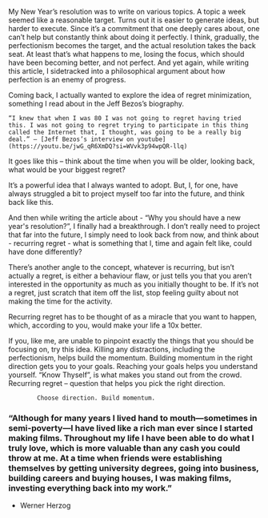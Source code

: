 My New Year’s resolution was to write on various topics. A topic a week seemed like a reasonable target. Turns out it is easier to generate ideas, but harder to execute. Since it’s a commitment that one deeply cares about, one can’t help but constantly think about doing it perfectly. I think, gradually, the perfectionism becomes the target, and the actual resolution takes the back seat. At least that’s what happens to me, losing the focus, which should have been becoming better, and not perfect. And yet again, while writing this article, I sidetracked into a philosophical argument about how perfection is an enemy of progress.

Coming back, I actually wanted to explore the idea of regret minimization, something I read about in the Jeff Bezos’s biography.

	“I knew that when I was 80 I was not going to regret having tried this. I was not going to regret trying to participate in this thing called the Internet that, I thought, was going to be a really big deal.” – [Jeff Bezos’s interview on youtube](https://youtu.be/jwG_qR6XmDQ?si=WVvk3p94wpQR-llq)

It goes like this – think about the time when you will be older, looking back, what would be your biggest regret?

It’s a powerful idea that I always wanted to adopt. But, I, for one, have always struggled a bit to project myself too far into the future, and think back like this. 

And then while writing the article about - “Why you should have a new year's resolution?”, I finally had a breakthrough. I don’t really need to project that far into the future, I simply need to look back from now, and think about - recurring regret - what is something that I, time and again felt like, could have done differently?

There’s another angle to the concept, whatever is recurring, but isn’t actually a regret, is either a behaviour flaw, or just tells you that you aren’t interested in the opportunity as much as you initially thought to be. If it’s not a regret, just scratch that item off the list, stop feeling guilty about not making the time for the activity.

Recurring regret has to be thought of as a miracle that you want to happen, which, according to you, would make your life a 10x better.

If you, like me, are unable to pinpoint exactly the things that you should be focusing on, try this idea. Killing any distractions, including the perfectionism, helps build the momentum. Building momentum in the right direction gets you to your goals. Reaching your goals helps you understand yourself. “Know Thyself”, is what makes you stand out from the crowd. Recurring regret – question that helps you pick the right direction.


			Choose direction. Build momentum.

### “Although for many years I lived hand to mouth—sometimes in semi-poverty—I have lived like a rich man ever since I started making films. Throughout my life I have been able to do what I truly love, which is more valuable than any cash you could throw at me. At a time when friends were establishing themselves by getting university degrees, going into business, building careers and buying houses, I was making films, investing everything back into my work.”

- Werner Herzog